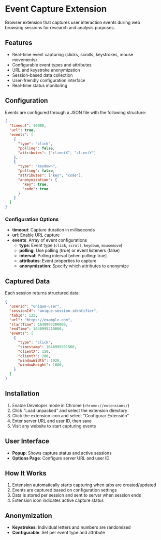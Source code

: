 # Event Capture Extension

Browser extension that captures user interaction events during web browsing sessions for research and analysis purposes.

## Features
- Real-time event capturing (clicks, scrolls, keystrokes, mouse movements)
- Configurable event types and attributes
- URL and keystroke anonymization
- Session-based data collection
- User-friendly configuration interface
- Real-time status monitoring

## Configuration

Events are configured through a JSON file with the following structure:

```json
{
  "timeout": 10000,
  "url": true,
  "events": [
    {
      "type": "click",
      "polling": false,
      "attributes": ["clientX", "clientY"]
    },
    {
      "type": "keydown",
      "polling": false,
      "attributes": ["key", "code"],
      "anonymization": {
        "key": true,
        "code": true
      }
    }
  ]
}
```

### Configuration Options
- **timeout**: Capture duration in milliseconds
- **url**: Enable URL capture
- **events**: Array of event configurations
  - **type**: Event type (`click`, `scroll`, `keydown`, `mousemove`)
  - **polling**: Use polling (true) or event listeners (false)
  - **interval**: Polling interval (when polling: true)
  - **attributes**: Event properties to capture
  - **anonymization**: Specify which attributes to anonymize

## Captured Data

Each session returns structured data:

```json
{
  "userId": "unique-user",
  "sessionId": "unique-session-identifier",
  "tabId": 123,
  "url": "https://example.com",
  "startTime": 1640995200000,
  "endTime": 1640995210000,
  "events": [
    {
      "type": "click",
      "timestamp": 1640995201500,
      "clientX": 150,
      "clientY": 200,
      "windowWidth": 1920,
      "windowHeight": 1080,
    }
  ]
}
```

## Installation

1. Enable Developer mode in Chrome (`chrome://extensions/`)
2. Click "Load unpacked" and select the extension directory
3. Click the extension icon and select "Configurar Extensión"
4. Enter server URL and user ID, then save
5. Visit any website to start capturing events

## User Interface

- **Popup**: Shows capture status and active sessions
- **Options Page**: Configure server URL and user ID

## How It Works

1. Extension automatically starts capturing when tabs are created/updated
2. Events are captured based on configuration settings
3. Data is stored per session and sent to server when session ends
4. Extension icon indicates active capture status

## Anonymization

- **Keystrokes**: Individual letters and numbers are randomized
- **Configurable**: Set per event type and attribute